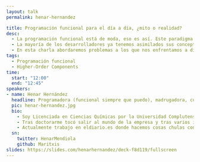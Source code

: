 ```yaml
---
layout: talk
permalink: henar-hernandez

title: Programación funcional para el día a día, ¿mito o realidad?
desc:
  - La programación funcional está de moda, eso es así. Este paradigma de programación constituye los cimientos de tecnologías tan punteras como React y sus hooks, Redux o los observables RxJS.
  - La mayoría de los desarrolladores ya tenemos asimilados sus conceptos más básicos como reduce, map, filter… algunos incluso hacen katas con currificación o inmutabilidad. Sin embargo, integrarlo en nuestro día a día no siempre es sencillo, estamos acostumbrados a una programación imperativa con la que nos es difícil romper.
  - En esta charla abordaremos problemas a los que nos enfrentamos a diario los programadores e intentaremos darle un enfoque funcional, descubriendo, la forma de integrar este paradigma en nuestro trabajo habitual y las ventajas que nos reporta. Plantearemos ejemplos prácticos que nos permitan salir de nuestra zona de comfort programático y empezar a explorar el universo funcional más allá de la vía láctea imperativa.
tags:
  - Programación funcional
  - Higher-Order Components
time:
  start: "12:00"
  end: "12:45"
speakers:
- name: Henar Hernández
  headline: Programadora (funcional siempre que puedo), madrugadora, curranta, enamorada de las comunidades y vividora nonstop
  pic: henar-hernandez.jpg
  bio:
    - Soy Licenciada en Ciencias Químicas por la Universidad Complutense y Doctora en Física de Sistemas Complejos por la UPM. Mi tesis consta de un montón de líneas de código escritas principalmente en C (con memoria dinámica, punteros y esas cosas bonitas que a nadie asustan), pero también, algunas, en FORTRAN (los compiladores son mis amigos).
    - Tras doctorarme tocó salir al mundo de la empresa y tras varios intentos fallidos (editora, profesora, etc.) caí en el mundo del desarrollo en JS y tuve un “crush”, tanto con el lenguaje como con las comunidades.
    - Actualmente trabajo en eldiario.es donde hacemos cosas chulas con datos y herramientas para todo el equipo. Podéis encontrarme (dando el callo y la turra) en las comunidades functionalJS y NodeGirlsMadrid.
  sn:
    twitter: HenarMendiola
    github: Maritxis
slides: https://slides.com/henarhernandez/deck-f8d119/fullscreen
---
```

